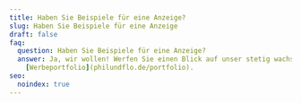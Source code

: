 ```yaml
---
title: Haben Sie Beispiele für eine Anzeige?
slug: Haben Sie Beispiele für eine Anzeige
draft: false
faq:
  question: Haben Sie Beispiele für eine Anzeige?
  answer: Ja, wir wollen! Werfen Sie einen Blick auf unser stetig wachsendes
    [Werbeportfolio](philundflo.de/portfolio).
seo:
  noindex: true
---
```

